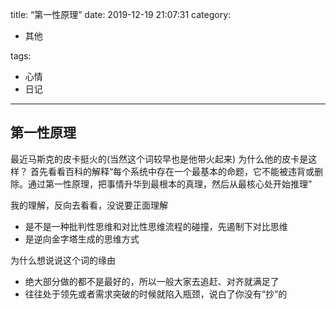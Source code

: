 title: “第一性原理”
date: 2019-12-19 21:07:31
category:

- 其他

tags:

- 心情
- 日记

------

## 第一性原理
最近马斯克的皮卡挺火的(当然这个词较早也是他带火起来) 为什么他的皮卡是这样？
首先看看百科的解释“每个系统中存在一个最基本的命题，它不能被违背或删除。通过第一性原理，把事情升华到最根本的真理，然后从最核心处开始推理”  

我的理解，反向去看看，没说要正面理解    
- 是不是一种批判性思维和对比性思维流程的碰撞，先遏制下对比思维
- 是逆向金字塔生成的思维方式

为什么想说说这个词的缘由  
- 绝大部分做的都不是最好的，所以一般大家去追赶、对齐就满足了
- 往往处于领先或者需求突破的时候就陷入瓶颈，说白了你没有“抄”的
